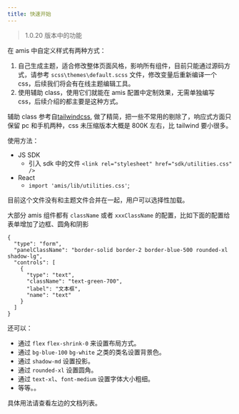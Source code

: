 ```yaml
---
title: 快速开始
---
```


> 1.0.20 版本中的功能

在 amis 中自定义样式有两种方式：

1. 自己生成主题，适合修改整体页面风格，影响所有组件，目前只能通过源码方式，请参考 `scss\themes\default.scss` 文件，修改变量后重新编译一个 css，后续我们将会有在线主题编辑工具。
2. 使用辅助 class，使用它们就能在 amis 配置中定制效果，无需单独编写 css，后续介绍的都主要是这种方式。

辅助 class 参考自[tailwindcss](https://tailwindcss.com/), 做了精简，把一些不常用的剔除了，响应式方面只保留 pc 和手机两种，css 未压缩版本大概是 800K 左右，比 tailwind 要小很多。

使用方法：

- JS SDK
  - 引入 sdk 中的文件 `<link rel="stylesheet" href="sdk/utilities.css" />`
- React
  - `import 'amis/lib/utilities.css'`;

目前这个文件没有和主题文件合并在一起，用户可以选择性加载。

大部分 amis 组件都有 `className` 或者 `xxxClassName` 的配置，比如下面的配置给表单增加了边框、圆角和阴影

```schema:height="300" scope="body"
{
  "type": "form",
  "panelClassName": "border-solid border-2 border-blue-500 rounded-xl shadow-lg",
  "controls": [
    {
      "type": "text",
      "className": "text-green-700",
      "label": "文本框",
      "name": "text"
    }
  ]
}
```

还可以：

- 通过 `flex` `flex-shrink-0` 来设置布局方式。
- 通过 `bg-blue-100` `bg-white` 之类的类名设置背景色。
- 通过 `shadow-md` 设置投影。
- 通过 `rounded-xl` 设置圆角。
- 通过 `text-xl`、`font-medium` 设置字体大小粗细。
- 等等。。

具体用法请查看左边的文档列表。
